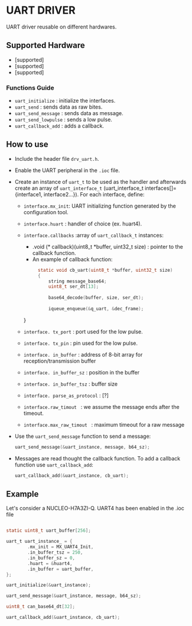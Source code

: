 # UART DRIVER

UART driver reusable on different hardwares.

## Supported Hardware

- [supported]
- [supported]
- [supported]

### Functions Guide

- `uart_initialize` : initialize the interfaces.
- `uart_send` : sends data as raw bites.
- `uart_send_message` : sends data as message.
- `uart_send_lowpulse` : sends a low pulse.
- `uart_callback_add` : adds a callback.

## How to use

- Include the header file `drv_uart.h`.
- Enable the UART peripheral in the `.ioc` file.
- Create an instance of `uart_t` to be used as the handler and afterwards create an array of `uart_interface_t` (uart_interface_t interfaces[]={interface1, interface2...}). For each interface, define:
	- `interface.mx_init`: UART initializing function generated by the configuration tool.
	- `interface.huart` : handler of choice (ex. huart4).
	- `interface.callbacks` :array of `uart_callback_t` instances:
		- .void (* callback)(uint8_t *buffer, uint32_t size) : pointer to the callback function.
		- An example of callback function:
		  ```C
			static void cb_uart(uint8_t *buffer, uint32_t size)
			{
				string message_base64;
				uint8_t ser_dt[13];
			
				base64_decode(buffer, size, ser_dt);
					
				iqueue_enqueue(&q_uart, &dec_frame);
		} 
		  
	- `interface. tx_port` : port used for the low pulse.
	- `interface. tx_pin` : pin used for the low pulse.
	- `interface. in_buffer` : address of 8-bit array for reception/transmission buffer 
	- `interface. in_buffer_sz` : position in the buffer
	- `interface. in_buffer_tsz` : buffer size
	- `interface. parse_as_protocol` : [?]
	- `interface.raw_timout ` : we assume the message ends after the timeout.
	- `interface.max_raw_timout ` : maximum timeout for a raw message
	
- Use the ```uart_send_message``` function to send a message:
	```C
	uart_send_message(&uart_instance, message, b64_sz);
	```
- Messages are read thought the callback function. To add a callback function use ```uart_callback_add```:
	```C
	uart_callback_add(&uart_instance, cb_uart);
	```


## Example

Let's consider a NUCLEO-H7A3ZI-Q. UART4 has been enabled in the .ioc file

```C

static uint8_t uart_buffer[256];

uart_t uart_instance_ = {
		.mx_init = MX_UART4_Init,
		.in_buffer_tsz = 250,
		.in_buffer_sz = 0,
		.huart = &huart4,
		.in_buffer = uart_buffer,
};

uart_initialize(&uart_instance);

uart_send_message(&uart_instance, message, b64_sz);

uint8_t can_base64_dt[32];

uart_callback_add(&uart_instance, cb_uart);



```